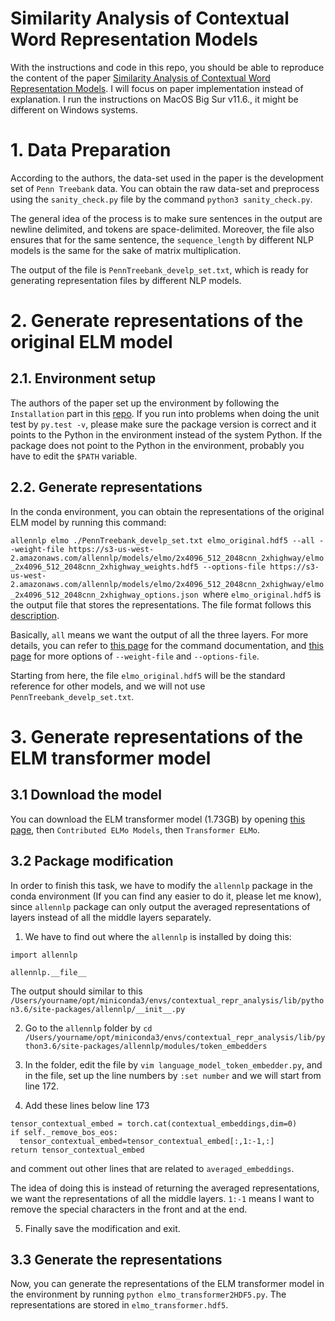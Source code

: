 # Similarity Analysis of Contextual Word Representation Models
With the instructions and code in this repo, you should be able to reproduce the content of the paper [Similarity Analysis of Contextual Word Representation Models](https://arxiv.org/pdf/2005.01172.pdf). I will focus on paper implementation instead of explanation. I run the instructions on MacOS Big Sur v11.6., it might be different on Windows systems.

# 1. Data Preparation
According to the authors, the data-set used in the paper is the development set of `Penn Treebank` data. You can obtain the raw data-set and preprocess using the `sanity_check.py` file by the command `python3 sanity_check.py`.

The general idea of the process is to make sure sentences in the output are newline delimited, and tokens are space-delimited. Moreover, the file also ensures that for the same sentence, the `sequence_length` by different NLP models is the same for the sake of matrix multiplication.

The output of the file is `PennTreebank_develp_set.txt`, which is ready for generating representation files by different NLP models.

# 2. Generate representations of the original ELM model
## 2.1. Environment setup
The authors of the paper set up the environment by following the `Installation` part in this [repo](https://github.com/nelson-liu/contextual-repr-analysis). If you run into problems when doing the unit test by `py.test -v`, please make sure the package version is correct and it points to the Python in the environment instead of the system Python. If the package does not point to the Python in the environment, probably you have to edit the `$PATH` variable.

## 2.2. Generate representations

In the conda environment, you can obtain the representations of the original ELM model by running this command:

`allennlp elmo ./PennTreebank_develp_set.txt elmo_original.hdf5 --all --weight-file https://s3-us-west-2.amazonaws.com/allennlp/models/elmo/2x4096_512_2048cnn_2xhighway/elmo_2x4096_512_2048cnn_2xhighway_weights.hdf5 --options-file https://s3-us-west-2.amazonaws.com/allennlp/models/elmo/2x4096_512_2048cnn_2xhighway/elmo_2x4096_512_2048cnn_2xhighway_options.json
`where `elmo_original.hdf5` is the output file that stores the representations. The file format follows this [description](https://github.com/nelson-liu/contextual-repr-analysis#step-1-precomputing-the-word-representations).

Basically, `all` means we want the output of all the three layers. For more details, you can refer to [this page](http://docs.allennlp.org/v0.9.0/api/allennlp.commands.elmo.html) for the command documentation, and [this page](https://allennlp.org/elmo) for more options of `--weight-file` and `--options-file`.

Starting from here, the file `elmo_original.hdf5` will be the standard reference for other models, and we will not use `PennTreebank_develp_set.txt`.

# 3. Generate representations of the ELM transformer model

## 3.1 Download the model
You can download the ELM transformer model (1.73GB) by opening [this page](https://allennlp.org/elmo), then `Contributed ELMo Models`, then `Transformer ELMo`.

## 3.2 Package modification

In order to finish this task, we have to modify the `allennlp` package in the conda environment (If you can find any easier to do it, please let me know), since `allennlp` package can only output the averaged representations of layers instead of all the middle layers separately.

1. We have to find out where the `allennlp` is installed by doing this:

```
import allennlp

allennlp.__file__
```

The output should similar to this
`/Users/yourname/opt/miniconda3/envs/contextual_repr_analysis/lib/python3.6/site-packages/allennlp/__init__.py`

2. Go to the `allennlp` folder by `cd /Users/yourname/opt/miniconda3/envs/contextual_repr_analysis/lib/python3.6/site-packages/allennlp/modules/token_embedders`

3. In the folder, edit the file by `vim language_model_token_embedder.py`, and in the file, set up the line numbers by `:set number` and we will start from line 172.

4. Add these lines below line 173
```
tensor_contextual_embed = torch.cat(contextual_embeddings,dim=0)
if self._remove_bos_eos:
  tensor_contextual_embed=tensor_contextual_embed[:,1:-1,:]
return tensor_contextual_embed
```
and comment out other lines that are related to `averaged_embeddings`.

The idea of doing this is instead of returning the averaged representations, we want the representations of all the middle layers. `1:-1` means I want to remove the special characters in the front and at the end.

5. Finally save the modification and exit.

## 3.3 Generate the representations

Now, you can generate the representations of the ELM transformer model in the environment by running `python elmo_transformer2HDF5.py`. The representations are stored in `elmo_transformer.hdf5`.
